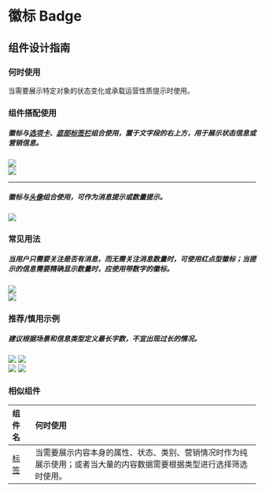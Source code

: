 # 徽标 Badge

## 组件设计指南

### 何时使用

当需要展示特定对象的状态变化或承载运营性质提示时使用。

### 组件搭配使用

##### 徽标与[选项卡](./tabs)、[底部标签栏](./tab-bar)组合使用，置于文字段的右上方，用于展示状态信息或营销信息。

<div class="legend">
  <div class="item">
    <img src="https://oteam-tdesign-1258344706.cos.ap-guangzhou.myqcloud.com/site/design/mobile-guide/Badge%201-1.png" />
  </div>

  <div class="item">
    <img src="https://oteam-tdesign-1258344706.cos.ap-guangzhou.myqcloud.com/site/design/mobile-guide/Badge%201-2.png" />
  </div>
</div>

<hr />

##### 徽标与[头像](./avatar)组合使用，可作为消息提示或数量提示。

<div class="legend">
  <div class="item">
    <img src="https://oteam-tdesign-1258344706.cos.ap-guangzhou.myqcloud.com/site/design/mobile-guide/Badge%202.png" />
  </div>
</div>


### 常见用法

##### 当用户只需要关注是否有消息，而无需关注消息数量时，可使用红点型徽标；当提示的信息需要精确显示数量时，应使用带数字的徽标。

<div class="legend">
  <div class="item">
    <img src="https://oteam-tdesign-1258344706.cos.ap-guangzhou.myqcloud.com/site/design/mobile-guide/Badge%203-1.png" />
  </div>

  <div class="item">
    <img src="https://oteam-tdesign-1258344706.cos.ap-guangzhou.myqcloud.com/site/design/mobile-guide/Badge%203-2.png" />
  </div>
</div>


### 推荐/慎用示例

##### 建议根据场景和信息类型定义最长字数，不宜出现过长的情况。

<div class="legend">
  <div class="item">
    <img src="https://oteam-tdesign-1258344706.cos.ap-guangzhou.myqcloud.com/site/design/mobile-guide/Badge%204-1.png" />
    <img class="tag" src="https://oteam-tdesign-1258344706.cos.ap-guangzhou.myqcloud.com/site/doc/good.png" />
  </div>

  <div class="item">
    <img src="https://oteam-tdesign-1258344706.cos.ap-guangzhou.myqcloud.com/site/design/mobile-guide/Badge%204-2.png" />
    <img class="tag" src="https://oteam-tdesign-1258344706.cos.ap-guangzhou.myqcloud.com/site/doc/bad.png" />
  </div>
</div>


### 相似组件

| 组件名        | 何时使用                                                                                                             |
| :------------ | :------------------------------------------------------------------------------------------------------------------- |
| [标签](./tag) | 当需要展示内容本身的属性、状态、类别、营销情况时作为纯展示使用；或者当大量的内容数据需要根据类型进行选择筛选时使用。 |
